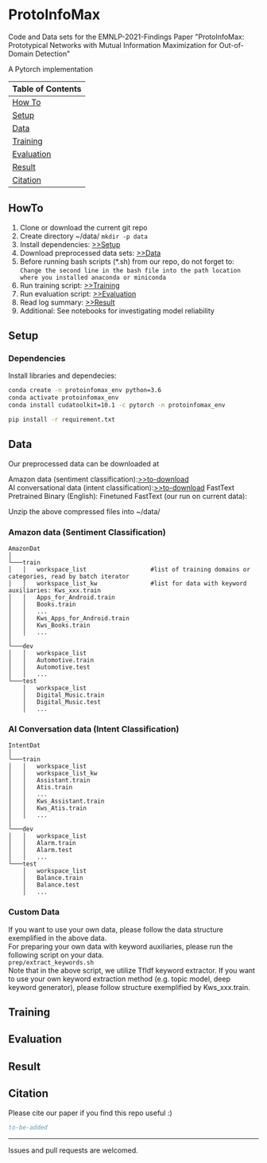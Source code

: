 # ProtoInfoMax
Code and Data sets for the EMNLP-2021-Findings Paper "ProtoInfoMax: Prototypical Networks with Mutual Information Maximization for Out-of-Domain Detection"

A Pytorch implementation

| Table of Contents |
|-|
| [How To](#howto)|
| [Setup](#setup)|
| [Data](#data)|
| [Training](#training)|
| [Evaluation](#evaluation)|
| [Result](#result)|
| [Citation](#citation)|

## HowTo
1. Clone or download the current git repo
2. Create directory ~/data/ ```mkdir -p data```
3. Install dependencies: [>>Setup](#setup)
4. Download preprocessed data sets: [>>Data](#data)
5. Before running bash scripts (\*.sh) from our repo, do not forget to: <br> ```Change the second line in the bash file into the path location where you installed anaconda or miniconda```
6. Run training script: [>>Training](#training)
7. Run evaluation script: [>>Evaluation](#evaluation)
8. Read log summary: [>>Result](#result)
9. Additional: See notebooks for investigating model reliability

## Setup
### Dependencies

Install libraries and dependecies:
```bash
conda create -n protoinfomax_env python=3.6
conda activate protoinfomax_env
conda install cudatoolkit=10.1 -c pytorch -n protoinfomax_env 

pip install -r requirement.txt
```

## Data 

Our preprocessed data can be downloaded at

Amazon data (sentiment classification):[>>to-download](https://drive.google.com/file/d/1ETckW4TZQdNMqhFnuazgoamHqP_jM4FC/view?usp=sharing)<br />
AI conversational data (intent classification):[>>to-download](https://drive.google.com/file/d/1TLjN4xuU3D18ZGGWDo0R8rZwQlXMz_pi/view?usp=sharing)
FastText Pretrained Binary (English): 
Finetuned FastText (our run on current data): 

Unzip the above compressed files into ~/data/

### Amazon data (Sentiment Classification)

```
AmazonDat
│
└───train
│   │   workspace_list                  #list of training domains or categories, read by batch iterator
│   │   workspace_list_kw               #list for data with keyword auxiliaries: Kws_xxx.train
│   │   Apps_for_Android.train
│   │   Books.train
│   │   ...
│   │   Kws_Apps_for_Android.train
│   │   Kws_Books.train
│   │   ...
│   
└───dev
│   │   workspace_list
│   │   Automotive.train
│   │   Automotive.test
│   │   ...
└───test
    │   workspace_list
    │   Digital_Music.train
    │   Digital_Music.test
    │   ...
```

### AI Conversation data (Intent Classification)

```
IntentDat
│
└───train
│   │   workspace_list
│   │   workspace_list_kw
│   │   Assistant.train
│   │   Atis.train
│   │   ...
│   │   Kws_Assistant.train
│   │   Kws_Atis.train
│   │   ...
│   
└───dev
│   │   workspace_list
│   │   Alarm.train
│   │   Alarm.test
│   │   ...
└───test
    │   workspace_list
    │   Balance.train
    │   Balance.test
    │   ...
```

### Custom Data

If you want to use your own data, please follow the data structure exemplified in the above data.<br />
For preparing your own data with keyword auxiliaries, please run the following script on your data.<br />
```prep/extract_keywords.sh```<br />
Note that in the above script, we utilize TfIdf keyword extractor. If you want to use your own keyword extraction method (e.g. topic model, deep keyword generator), please follow structure exemplified by Kws_xxx.train. <br />

## Training

## Evaluation

## Result

## Citation

Please cite our paper if you find this repo useful :)

```BibTeX
to-be-added
```

----

Issues and pull requests are welcomed.
